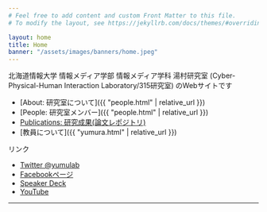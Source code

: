 ```yaml
---
# Feel free to add content and custom Front Matter to this file.
# To modify the layout, see https://jekyllrb.com/docs/themes/#overriding-theme-defaults

layout: home
title: Home
banner: "/assets/images/banners/home.jpeg"
---
```


北海道情報大学 情報メディア学部 情報メディア学科 湯村研究室 (Cyber-Physical-Human Interaction Laboratory/315研究室) のWebサイトです

- [About: 研究室について]({{ "people.html" | relative_url }})
- [People: 研究室メンバー]({{ "people.html" | relative_url }})
- [Publications: 研究成果(論文レポジトリ)](https://dl.yumulab.org/)
- [教員について]({{ "yumura.html" | relative_url }})

リンク
- [Twitter @yumulab](https://twitter.com/yumulab)
- [Facebookページ](https://www.facebook.com/yumulab)
- [Speaker Deck](https://speakerdeck.com/yumulab)
- [YouTube](https://www.youtube.com/channel/UCZ695lUfZBkcefXyVv5D9oA)

----